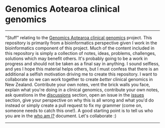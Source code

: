 # Genomics Aotearoa clinical genomics

---

"Stuff" relating to the [Genomics Aotearoa clinical genomics](https://www.genomics-aotearoa.org.nz/our-work/completed-projects/clinical-genomics) project. This repository is primarily from a bioinformatics perspective given I work in the bioinformatics component of this project. Much of the content included in this repository is simply a collection of notes, ideas, problems, challenges, solutions which may benefit others. It's probably going to be a work in progress and should not be taken as a final say in anything. I sound selfless, and yes I hope this material helps others, but I must confess that there is an additional a selfish motivation driving me to create this repository. I want to collaborate so we can work together to create *better* clinical genomics in New Zealand. Contribute your own notes, vent the brick walls you face, explain what you're doing in a clinical genomics, contribute your own notes, ask questions in the [discussions](https://github.com/GenomicsAotearoa/clinical_genomics/discussions) section, open an issue in the [issues](https://github.com/GenomicsAotearoa/clinical_genomics/issues) section, give your perspective on why this is all wrong and what you'd do instead or simply create a pull request to fix my grammer (come on, someone needs to catch this one!). A good starting point is to tell us who you are in the [who am I?](who_am_i.md) document. Let's collaborate :)

---
